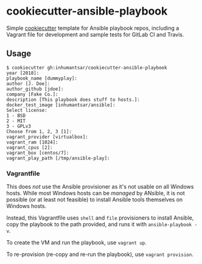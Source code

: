 # cookiecutter-ansible-playbook

Simple [cookiecutter](https://cookiecutter.readthedocs.io/en/latest/) template for Ansible playbook repos, including a Vagrant file for development and sample tests for GitLab CI and Travis.

## Usage

    $ cookiecutter gh:inhumantsar/cookiecutter-ansible-playbook
    year [2018]:
    playbook_name [dummyplay]:
    author [J. Doe]:
    author_github [jdoe]:
    company [Fake Co.]:
    description [This playbook does stuff to hosts.]:
    docker_test_image [inhumantsar/ansible]:
    Select license:
    1 - BSD
    2 - MIT
    3 - GPLv3
    Choose from 1, 2, 3 [1]:
    vagrant_provider [virtualbox]:
    vagrant_ram [1024]:
    vagrant_cpus [2]:
    vagrant_box [centos/7]:
    vagrant_play_path [/tmp/ansible-play]:
    
### Vagrantfile

This does *not* use the Ansible provisioner as it's not usable on all Windows hosts. While most Windows hosts can be *managed* by ANsible, it is not possible (or at least not feasible) to install Ansible tools themselves on Windows hosts. 

Instead, this Vagrantfile uses `shell` and `file` provisioners to install Ansible, copy the playbook to the path provided, and runs it with `ansible-playbook -v`. 

To create the VM and run the playbook, use `vagrant up`.

To re-provision (re-copy and re-run the playbook), use `vagrant provision`.

